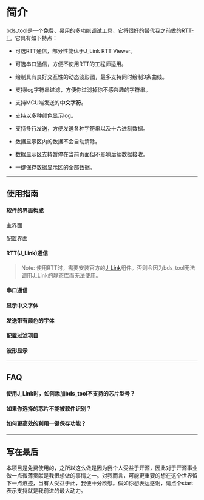 
# 简介

bds_tool是一个免费、易用的多功能调试工具，它将很好的替代我之前做的[RTT-T](https://gitee.com/bds123/RTT-T)。它具有如下特点：

* 可选RTT通信，部分性能优于J_Link RTT Viewer。

* 可选串口通信，方便不使用RTT的工程师适用。

* 绘制具有良好交互性的动态波形图，最多支持同时绘制3条曲线。

* 支持log字符串过滤，方便你过滤掉你不感兴趣的字符串。

* 支持MCU端发送的**中文字符**。

* 支持以多种颜色显示log。

* 支持多行发送，方便发送各种字符串以及十六进制数据。

* 数据显示区内的数据不会自动清除。

* 数据显示区支持暂停在当前页面但不影响后续数据接收。

* 一键保存数据显示区的全部数据。

---
## 使用指南
#### 软件的界面构成
主界面

配置界面

#### RTT(J_Link)通信

> Note:
使用RTT时，需要安装官方的[J_Link](https://www.segger.com/downloads/jlink/)组件。否则会因为bds_tool无法调用J_Link的静态库而无法使用。


#### 串口通信

#### 显示中文字体

#### 发送带有颜色的字体

#### 配置过滤项目

#### 波形显示

---

## FAQ
#### 使用J_Link时，如何添加bds_tool不支持的芯片型号？

#### 如果你选择的芯片不能被软件识别？

#### 如何更高效的利用一键保存功能？

---

## 写在最后
本项目是免费使用的，之所以这么做是因为我个人受益于开源，因此对于开源事业做一点微薄贡献是我很想做的事情之一。对我而言，可能更重要的想在这个世界留下一点痕迹，当有人受益于此，我便十分欣慰。假如你想表达感谢，请点个start表示支持就是我前进的最大动力。



